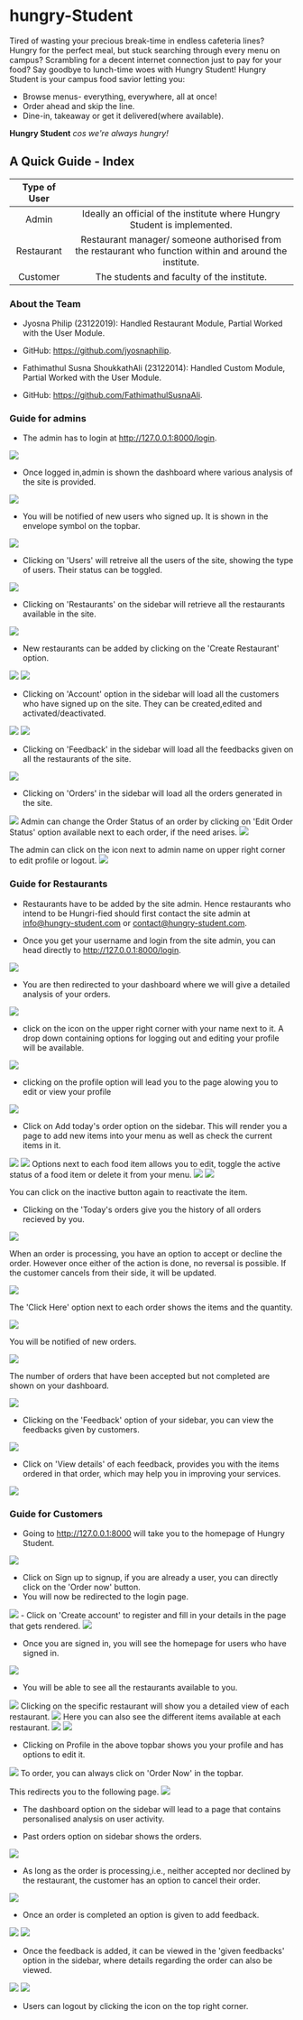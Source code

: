 # hungry-Student

Tired of wasting your precious break-time in endless cafeteria lines?
Hungry for the perfect meal, but stuck searching through every menu on campus? Scrambling for a decent internet connection just to pay for your food? 
Say goodbye to lunch-time woes with Hungry Student!
Hungry Student is your campus food savior letting you:

* Browse menus- everything, everywhere, all at once!
* Order ahead and skip the line.
* Dine-in, takeaway or get it delivered(where available).

**Hungry Student**
*cos we're always hungry!*

## A Quick Guide - Index

| Type of User |  |
| :-----------: | :-----------:|
| Admin | Ideally an official of the institute where Hungry Student is implemented. |
| Restaurant | Restaurant manager/ someone authorised from the restaurant who function within and around the institute. |
| Customer | The students and faculty of the institute.  |



### About the Team

- Jyosna Philip (23122019): Handled Restaurant Module, Partial Worked with the User Module.
- GitHub: https://github.com/jyosnaphilip.

- Fathimathul Susna ShoukkathAli (23122014): Handled Custom Module, Partial Worked with the User Module.
- GitHub: https://github.com/FathimathulSusnaAli.



### Guide for admins  

- The admin has to login at http://127.0.0.1:8000/login.

<img src="readme-ss/rest1.png">

- Once logged in,admin is shown the dashboard where various analysis of the site is provided.

<img src="readme-ss/admin1.png">

- You will be notified of new users who signed up. It is shown in the envelope symbol on the topbar.

<img src="readme-ss/admin2.png">

- Clicking on 'Users' will retreive all the users of the site, showing the type of users. Their status can be toggled.

<img src="readme-ss/admin3.png">

- Clicking on 'Restaurants' on the sidebar will retrieve all the restaurants available in the site. 

<img src="readme-ss/admin4.png">

- New restaurants can be added by clicking on the 'Create Restaurant' option.

<img src="readme-ss/admin5.png">

<img src="readme-ss/admin6.png">

- Clicking on 'Account' option in the sidebar will load all the customers who have signed up on the site. They can be created,edited and activated/deactivated.
<img src="readme-ss/admin12.png">
<img src="readme-ss/admin7.png">

- Clicking on 'Feedback' in the sidebar will load all the feedbacks given on all the restaurants of the site.
<img src="readme-ss/admin8.png">

- Clicking on 'Orders' in the sidebar will load all the orders generated in the site.
<img src="readme-ss/admin9.png">
Admin can change the Order Status of an order by clicking on 'Edit Order Status' option available next to each order, if the need arises.
<img src="readme-ss/admin10.png">

The admin can click on the icon next to admin name on upper right corner to edit profile or logout.
<img src="readme-ss/admin11.png">


### Guide for Restaurants

- Restaurants have to be added by the site admin. Hence restaurants who intend to be Hungri-fied should first contact the site admin at info@hungry-student.com or
contact@hungry-student.com.

- Once you get your username and login from the site admin, you can head directly to http://127.0.0.1:8000/login.

<img src="readme-ss/rest1.png">

- You are then redirected to your dashboard where we will give a detailed analysis of your orders.

<img src="readme-ss/rest2.png">

- click on the icon on the upper right corner with your name next to it. A drop down containing options for logging out and editing your profile will be available.

<img src="readme-ss/rest3.png">

- clicking on the profile option will lead you to the page alowing you to edit or view your profile

<img src="readme-ss/rest4.png">

- Click on Add today's order option on the sidebar. This will render you a page to add new items into your menu as well as check the current items in it.

<img src="readme-ss/rest6.png">

<img src="readme-ss/rest8.png"> 
Options next to each food item allows you to edit, toggle the active status of a food item or delete it from your menu.

<img src="readme-ss/rest7.png">
<img src="readme-ss/rest9.png">

You can click on the inactive button again to reactivate the item.

- Clicking on the 'Today's orders give you the history of all orders recieved by you.

<img src="readme-ss/rest18.png">

When an order is processing, you have an option to accept or decline the order. However once either of the action is done, no reversal is possible. If the customer cancels from their side, it will be updated.

<img src="readme-ss/rest19.png">

The 'Click Here' option next to each order shows the items and the quantity.

<img src="readme-ss/rest20.png">

You will be notified of new orders.

<img src="readme-ss/rest21.png">

The number of orders that have been accepted but not completed are shown on your dashboard.

<img src="readme-ss/rest22.png">

- Clicking on the 'Feedback' option of your sidebar, you can view the feedbacks given by customers.
<img src="readme-ss/rest23.png">

- Click on 'View details' of each feedback, provides you with the items ordered in that order, which may help you in improving your services.
<img src="readme-ss/rest24.png">

### Guide for Customers





- Going to http://127.0.0.1:8000 will take you to the homepage of Hungry Student.

<img src="readme-ss/cus1.png">

- Click on Sign up to signup, if you are already a user, you can directly click on the 'Order now' button.
- You will now be redirected to the login page.
<img src="readme-ss/rest1.png">
- Click on 'Create account' to register and fill in your details in the page that gets rendered.
<img src="readme-ss/cus6.png"> 

- Once you are signed in, you will see the homepage for users who have signed in.
<img src="readme-ss/cus2.png">

- You will be able to see all the restaurants available to you.
<img src="readme-ss/cus3.png">
Clicking on the specific restaurant will show you a detailed view of each restaurant.

<img src="readme-ss/cus4.png">
Here you can also see the different items available at each restaurant.

<img src="readme-ss/cus8.png">

<img src="readme-ss/cus5.png">

- Clicking on Profile in the above topbar shows you your profile and has options to edit it.
<img src="readme-ss/cus7.png">
To order, you can always click on 'Order Now' in the topbar. 

This redirects you to the following page.
<img src="readme-ss/cus9.png">

- The dashboard option on the sidebar will lead to a page that contains personalised analysis on user activity.

- Past orders option on sidebar shows the orders.
<img src="readme-ss/cus10.png">

- As long as the order is processing,i.e., neither accepted nor declined by the restaurant, the customer has an option to cancel their order.

<img src="readme-ss/cus11.png">

- Once an order is completed an option is given to add feedback.

<img src="readme-ss/cus15.png">
<img src="readme-ss/cus14.png">

- Once the feedback is added, it can be viewed in the 'given feedbacks' option in the sidebar, where details regarding the order can also be viewed.

<img src="readme-ss/cus12.png">
<img src="readme-ss/cus13.png">

- Users can logout by clicking the icon on the top right corner.
